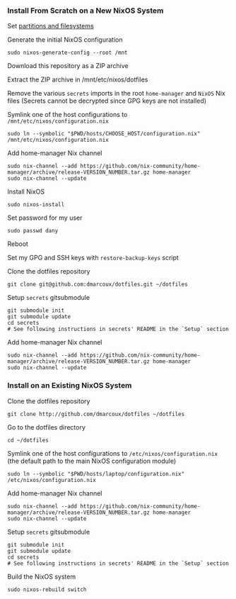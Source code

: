 ### Install From Scratch on a New NixOS System

Set [partitions and filesystems](https://nixos.org/nixos/manual/index.html#sec-installation-partitioning)

Generate the initial NixOS configuration

```
sudo nixos-generate-config --root /mnt
```

Download this repository as a ZIP archive

Extract the ZIP archive in /mnt/etc/nixos/dotfiles

Remove the various `secrets` imports in the root `home-manager` and `NixOS` Nix files
(Secrets cannot be decrypted since GPG keys are not installed)

Symlink one of the host configurations to `/mnt/etc/nixos/configuration.nix`

```
sudo ln --symbolic "$PWD/hosts/CHOOSE_HOST/configuration.nix" /mnt/etc/nixos/configuration.nix
```

Add home-manager Nix channel

```
sudo nix-channel --add https://github.com/nix-community/home-manager/archive/release-VERSION_NUMBER.tar.gz home-manager
sudo nix-channel --update
```

Install NixOS

```
sudo nixos-install
```

Set password for my user

```
sudo passwd dany
```

Reboot

Set my GPG and SSH keys with `restore-backup-keys` script

Clone the dotfiles repository

```
git clone git@github.com:dmarcoux/dotfiles.git ~/dotfiles
```

Setup `secrets` gitsubmodule

```
git submodule init
git submodule update
cd secrets
# See following instructions in secrets' README in the `Setup` section
```

Add home-manager Nix channel

```
sudo nix-channel --add https://github.com/nix-community/home-manager/archive/release-VERSION_NUMBER.tar.gz home-manager
sudo nix-channel --update
```

### Install on an Existing NixOS System

Clone the dotfiles repository

```
git clone http://github.com/dmarcoux/dotfiles ~/dotfiles
```

Go to the dotfiles directory

```
cd ~/dotfiles
```

Symlink one of the host configurations to `/etc/nixos/configuration.nix` (the
default path to the main NixOS configuration module)

```
sudo ln --symbolic "$PWD/hosts/laptop/configuration.nix" /etc/nixos/configuration.nix
```

Add home-manager Nix channel

```
sudo nix-channel --add https://github.com/nix-community/home-manager/archive/release-VERSION_NUMBER.tar.gz home-manager
sudo nix-channel --update
```

Setup `secrets` gitsubmodule

```
git submodule init
git submodule update
cd secrets
# See following instructions in secrets' README in the `Setup` section
```

Build the NixOS system

```
sudo nixos-rebuild switch
```
